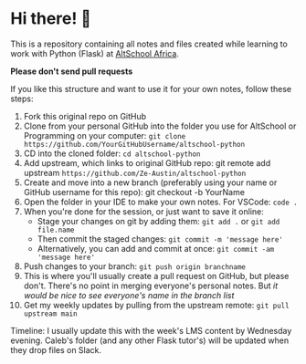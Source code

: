 # Hi there! :new_moon_with_face:

This is a repository containing all notes and files created while learning to work with Python (Flask) at [AltSchool Africa](https://altschoolafrica.com/schools/engineering).

**Please don't send pull requests**

If you like this structure and want to use it for your own notes, follow these steps: 

1. Fork this original repo on GitHub
2. Clone from your personal GitHub into the folder you use for AltSchool or Programming on your computer:
    `git clone https://github.com/YourGitHubUsername/altschool-python`
3. CD into the cloned folder: `cd altschool-python`
4. Add upstream, which links to original GitHub repo: git remote add upstream `https://github.com/Ze-Austin/altschool-python`
5. Create and move into a new branch (preferably using your name or GitHub username for this repo): git checkout -b YourName
6. Open the folder in your IDE to make your own notes. For VSCode: `code .`
7. When you're done for the session, or just want to save it online:
    - Stage your changes on git by adding them: `git add .` or `git add file.name`
    - Then commit the staged changes: `git commit -m 'message here'`
    - Alternatively, you can add and commit at once: `git commit -am 'message here'`
8. Push changes to your branch: `git push origin branchname`
9. This is where you'll usually create a pull request on GitHub, but please don't. There's no point in merging everyone's personal notes. But *it would be nice to see everyone's name in the branch list*
10. Get my weekly updates by pulling from the upstream remote: `git pull upstream main`

Timeline: I usually update this with the week's LMS content by Wednesday evening. Caleb's folder (and any other Flask tutor's) will be updated when they drop files on Slack.

